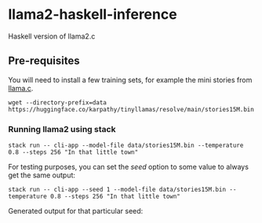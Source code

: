 # llama2-haskell-inference
Haskell version of llama2.c

## Pre-requisites
You will need to install a few training sets,
for example the mini stories from [llama.c](https://github.com/karpathy/llama2.c#models).

```shell
wget --directory-prefix=data https://huggingface.co/karpathy/tinyllamas/resolve/main/stories15M.bin
```

### Running llama2 using stack
```shell
stack run -- cli-app --model-file data/stories15M.bin --temperature 0.8 --steps 256 "In that little town"
```

For testing purposes, you can set the _seed_ option to some value to always get the same output:

```shell
stack run -- cli-app --seed 1 --model-file data/stories15M.bin --temperature 0.8 --steps 256 "In that little town"
```

Generated output for that particular seed: